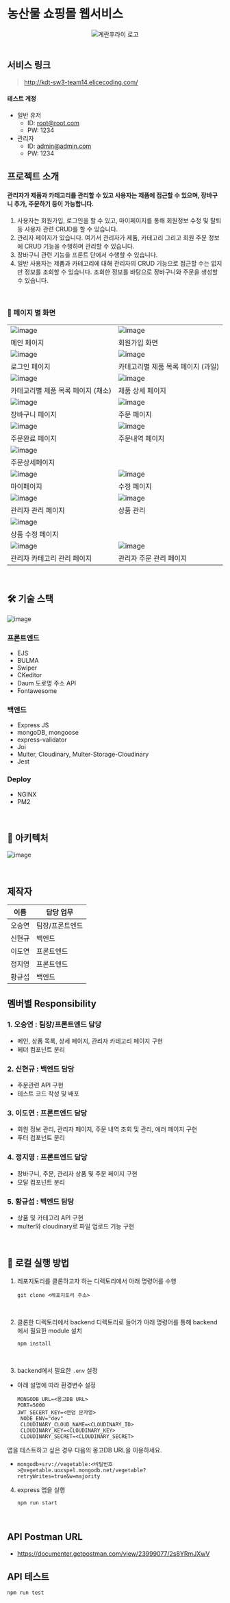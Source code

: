 # 농산물 쇼핑몰 웹서비스

<div align='center'>

<img alt="계란후라이 로고" src="src/public/img/fried-egg.png">

</div>

<br />

## 서비스 링크

> http://kdt-sw3-team14.elicecoding.com/

#### 테스트 계정

- 일반 유저
  - ID: root@root.com
  - PW: 1234
- 관리자
  - ID: admin@admin.com
  - PW: 1234
    <br />

## 프로젝트 소개

#### 관리자가 제품과 카테고리를 관리할 수 있고 사용자는 제품에 접근할 수 있으며, 장바구니 추가, 주문하기 등이 가능합니다.

1. 사용자는 회원가입, 로그인을 할 수 있고, 마이페이지를 통해 회원정보 수정 및 탈퇴 등 사용자 관련 CRUD를 할 수 있습니다.
2. 관리자 페이지가 있습니다. 여기서 관리자가 제품, 카테고리 그리고 회원 주문 정보에 CRUD 기능을 수행하며 관리할 수 있습니다.
3. 장바구니 관련 기능을 프론트 단에서 수행할 수 있습니다.
4. 일반 사용자는 제품과 카테고리에 대해 관리자의 CRUD 기능으로 접근할 수는 없지만 정보를 조회할 수 있습니다. 조회한 정보를 바탕으로 장바구니와 주문을 생성할 수 있습니다.

<br />

### :page_facing_up: 페이지 별 화면

|                                        |                                     |
| -------------------------------------- | ----------------------------------- |
| ![image](/image/main.png)              | ![image](/image/register.png)       |
| 메인 페이지                            | 회원가입 화면                       |
| ![image](/image/login.png)             | ![image](image/list-fruit.png)      |
| 로그인 페이지                          | 카테고리별 제품 목록 페이지 (과일)  |
| ![image](/image/list-vegetable.png)    | ![image](/image/detail.png)         |
| 카테고리별 제품 목록 페이지 (채소)     | 제품 상세 페이지                    |
| ![image](/image/cart.png)              | ![image](/image/order.png)          |
| 장바구니 페이지                        | 주문 페이지                         |
| ![image](image/order-complete.png)     | ![image](/image/order-list.png)     |
| 주문완료 페이지                        | 주문내역 페이지                     |
| ![image](image/order-detail.png)       |                                     |
| 주문상세페이지                         |                                     |
| ![image](image/mypage.png)             | ![image](image/mypage-update.png)   |
| 마이페이지                             | 수정 페이지                         |
| ![image](/image/admin.png)             | ![image](/image/admin-products.png) |
| 관리자 관리 페이지                     | 상품 관리                           |
| ![image](/image/admin-product-add.png) |                                     |
| 상품 수정 페이지                       |                                     |
| ![image](/image/admin-category.png)    | ![image](/image/admin-order.png)    |
| 관리자 카테고리 관리 페이지            | 관리자 주문 관리 페이지             |

<br />

## :hammer_and_wrench: 기술 스택

![image](/image/stack.png)

### 프론트엔드

- EJS
- BULMA
- Swiper
- CKeditor
- Daum 도로명 주소 API
- Fontawesome

### 백엔드

- Express JS
- mongoDB, mongoose
- express-validator
- Joi
- Multer, Cloudinary, Multer-Storage-Cloudinary
- Jest

### Deploy

- NGINX
- PM2

<br />

## :green_book: 아키텍처

![image](image/progress.png)<br />

  <br />

## 제작자

| 이름   | 담당 업무       |
| ------ | --------------- |
| 오승연 | 팀장/프론트엔드 |
| 신현규 | 백엔드          |
| 이도연 | 프론트엔드      |
| 정지영 | 프론트엔드      |
| 황규섭 | 백엔드          |

## 멤버별 Responsibility

### 1. 오승연 : 팀장/프론트엔드 담당

- 메인, 상품 목록, 상세 페이지, 관리자 카테고리 페이지 구현
- 헤더 컴포넌트 분리

### 2. 신현규 : 백엔드 담당

- 주문관련 API 구현
- 테스트 코드 작성 및 배포

### 3. 이도연 : 프론트엔드 담당

- 회원 정보 관리, 관리자 페이지, 주문 내역 조회 및 관리, 에러 페이지 구현
- 푸터 컴포넌트 분리

### 4. 정지영 : 프론트엔드 담당

- 장바구니, 주문, 관리자 상품 및 주문 페이지 구현
- 모달 컴포넌트 분리

### 5. 황규섭 : 백엔드 담당

- 상품 및 카테고리 API 구현
- multer와 cloudinary로 파일 업로드 기능 구현

<br />

## :runner: 로컬 실행 방법

1. 레포지토리를 클론하고자 하는 디렉토리에서 아래 명령어를 수행

   ```
   git clone <레포지토리 주소>
   ```

<br>

2. 클론한 디렉토리에서 backend 디렉토리로 들어가 아래 명령어를 통해 backend에서 필요한 module 설치

   ```
   npm install
   ```

<br>

3. backend에서 필요한 `.env` 설정

- 아래 설명에 따라 환경변수 설정

  ```
  MONGODB_URL=<몽고DB URL>
  PORT=5000
  JWT_SECERT_KEY=<랜덤 문자열>
   NODE_ENV="dev"
   CLOUDINARY_CLOUD_NAME=<CLOUDINARY_ID>
   CLOUDINARY_KEY=<CLOUDINARY_KEY>
   CLOUDINARY_SECRET=<CLOUDINARY_SECRET>

  ```

앱을 테스트하고 싶은 경우 다음의 몽고DB URL을 이용하세요.

- `mongodb+srv://vegetable:<비밀번호>@vegetable.uoxspel.mongodb.net/vegetable?retryWrites=true&w=majority`
  <br>

4. express 앱을 실행

   ```
   npm run start
   ```

<br>

## API Postman URL

- https://documenter.getpostman.com/view/23999077/2s8YRmJXwV

## API 테스트

```
npm run test
```
